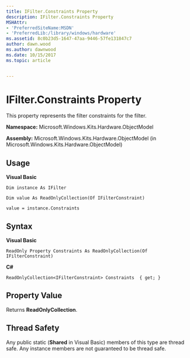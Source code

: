 ```yaml
---
title: IFilter.Constraints Property
description: IFilter.Constraints Property
MSHAttr:
- 'PreferredSiteName:MSDN'
- 'PreferredLib:/library/windows/hardware'
ms.assetid: 8c0b23d5-1647-47aa-9446-57fe131847c7
author: dawn.wood
ms.author: dawnwood
ms.date: 10/15/2017
ms.topic: article


---
```


# IFilter.Constraints Property


This property represents the filter constraints for the filter.

**Namespace:** Microsoft.Windows.Kits.Hardware.ObjectModel

**Assembly:** Microsoft.Windows.Kits.Hardware.ObjectModel (in Microsoft.Windows.Kits.Hardware.ObjectModel)

## <span id="Usage"></span><span id="usage"></span><span id="USAGE"></span>Usage


**Visual Basic**

`Dim instance As IFilter`

`Dim value As ReadOnlyCollection(Of IFilterConstraint)`

`value = instance.Constraints`

## <span id="Syntax"></span><span id="syntax"></span><span id="SYNTAX"></span>Syntax


**Visual Basic**

`ReadOnly Property Constraints As ReadOnlyCollection(Of IFilterConstraint)`

**C#**

`ReadOnlyCollection<IFilterConstraint> Constraints  { get; }`

## <span id="Property_Value"></span><span id="property_value"></span><span id="PROPERTY_VALUE"></span>Property Value


Returns **ReadOnlyCollection**.

## <span id="Thread_Safety"></span><span id="thread_safety"></span><span id="THREAD_SAFETY"></span>Thread Safety


Any public static (**Shared** in Visual Basic) members of this type are thread safe. Any instance members are not guaranteed to be thread safe.

 

 






